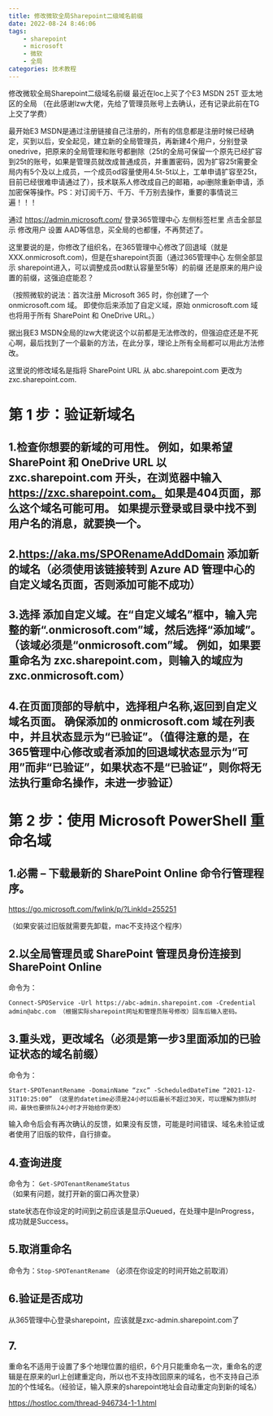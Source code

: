 ```yaml
---
title: 修改微软全局Sharepoint二级域名前缀
date: 2022-08-24 8:46:06
tags: 
	- sharepoint
	- microsoft
	- 微软
	- 全局
categories: 技术教程
---
```

修改微软全局Sharepoint二级域名前缀
最近在loc上买了个E3 MSDN 25T 亚太地区的全局 （在此感谢lzw大佬，先给了管理员账号上去确认，还有记录此前在TG上交了学费）
<!--more-->
最开始E3 MSDN是通过注册链接自己注册的，所有的信息都是注册时候已经确定，买到以后，安全起见，建立新的全局管理员，再新建4个用户，分别登录onedrive，把原来的全局管理和账号都删除（25t的全局可保留一个原先已经扩容到25t的账号，如果是管理员就改成普通成员，并重置密码，因为扩容25t需要全局内有5个及以上成员，一个成员od容量使用4.5t-5t以上，工单申请扩容至25t，目前已经很难申请通过了），技术联系人修改成自己的邮箱，api删除重新申请，添加密保等操作。PS：对订阅千万、千万、千万别去操作，重要的事情说三遍！！！

通过 https://admin.microsoft.com/ 登录365管理中心 左侧标签栏里 点击全部显示 修改用户 设置 AAD等信息，买全局的也都懂，不再赘述了。

这里要说的是，你修改了组织名，在365管理中心修改了回退域（就是XXX.‎onmicrosoft.com‎)，但是在sharepoint页面（通过365管理中心 左侧全部显示 sharepoint进入，可以调整成员od默认容量至5t等）的前缀 还是原来的用户设置的前缀，这强迫症能忍？

（按照微软的说法：首次注册 Microsoft 365 时，你创建了一个 onmicrosoft.com 域。 即使你后来添加了自定义域，原始 onmicrosoft.com 域也将用于所有 SharePoint 和 OneDrive URL。）‎

据出我E3 MSDN全局的lzw大佬说这个以前都是无法修改的，但强迫症还是不死心啊，最后找到了一个最新的方法，在此分享，理论上所有全局都可以用此方法修改。

这里说的修改域名是指将 SharePoint URL 从 abc.sharepoint.com 更改为 zxc.sharepoint.com.

# 第 1 步：验证新域名
## 1.检查你想要的新域的可用性。 例如，如果希望 SharePoint 和 OneDrive URL 以 zxc.sharepoint.com 开头，在浏览器中输入 https://zxc.sharepoint.com。 如果是404页面，那么这个域名可能可用。 如果提示登录或目录中找不到用户名的消息，就要换一个。 

## 2.https://aka.ms/SPORenameAddDomain 添加新的域名（必须使用该链接转到 Azure AD 管理中心的自定义域名页面，否则添加可能不成功）

## 3.选择 添加自定义域。在“自定义域名”框中，输入完整的新“.onmicrosoft.com”域，然后选择“添加域”。（该域必须是“onmicrosoft.com”域。 例如，如果要重命名为 zxc.sharepoint.com，则输入的域应为 zxc.onmicrosoft.com）

## 4.在页面顶部的导航中，选择租户名称,返回到自定义域名页面。 确保添加的 onmicrosoft.com 域在列表中，并且状态显示为“已验证”。（值得注意的是，在365管理中心修改或者添加的回退域状态显示为“可用”而非“已验证”，如果状态不是“已验证”，则你将无法执行重命名操作，未进一步验证）

# 第 2 步：使用 Microsoft PowerShell 重命名域

## 1.必需 – 下载最新的 SharePoint Online 命令行管理程序。
https://go.microsoft.com/fwlink/p/?LinkId=255251

（如果安装过旧版就需要先卸载，mac不支持这个程序）

## 2.以全局管理员或 SharePoint 管理员身份连接到 SharePoint Online

命令为：
```
Connect-SPOService -Url https://abc-admin.sharepoint.com -Credential admin@abc.com （根据实际sharepoint网址和管理员账号修改）回车后输入密码。
```
## 3.重头戏，更改域名（必须是第一步3里面添加的已验证状态的域名前缀）

命令为：
```
Start-SPOTenantRename -DomainName “zxc” -ScheduledDateTime “2021-12-31T10:25:00” （这里的datetime必须是24小时以后最长不超过30天，可以理解为排队时间，最快也要排队24小时才开始给你更改）
```
输入命令后会有再次确认的反馈，如果没有反馈，可能是时间错误、域名未验证或者使用了旧版的软件，自行排查。

## 4.查询进度

命令为： ```Get-SPOTenantRenameStatus``` （如果有问题，就打开新的窗口再次登录）

state状态在你设定的时间到之前应该是显示Queued，在处理中是InProgress，成功就是Success。

## 5.取消重命名

命令为：```Stop-SPOTenantRename``` （必须在你设定的时间开始之前取消）

## 6.验证是否成功

从365管理中心登录sharepoint，应该就是zxc-admin.sharepoint.com了

## 7.
重命名不适用于设置了多个地理位置的组织，6个月只能重命名一次，重命名的逻辑是在原来的url上创建重定向，所以也不支持改回原来的域名，也不支持自己添加的个性域名。（经验证，输入原来的sharepoint地址会自动重定向到新的域名）


https://hostloc.com/thread-946734-1-1.html

